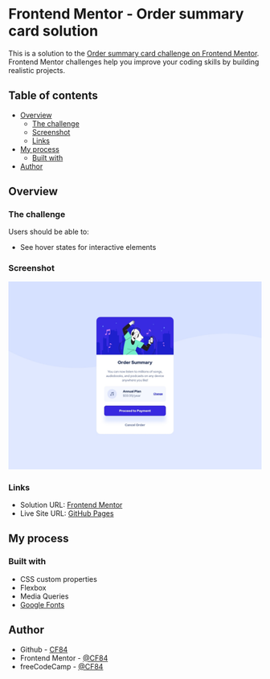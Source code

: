 # Frontend Mentor - Order summary card solution

This is a solution to the [Order summary card challenge on Frontend Mentor](https://www.frontendmentor.io/challenges/order-summary-component-QlPmajDUj). Frontend Mentor challenges help you improve your coding skills by building realistic projects. 

## Table of contents

- [Overview](#overview)
  - [The challenge](#the-challenge)
  - [Screenshot](#screenshot)
  - [Links](#links)
- [My process](#my-process)
  - [Built with](#built-with)
- [Author](#author)


## Overview

### The challenge

Users should be able to:

- See hover states for interactive elements

### Screenshot

![](./screenshot.jpg)


### Links

- Solution URL: [Frontend Mentor](https://www.frontendmentor.io/solutions/order-summary-component-using-css-flexbox-and-media-query-57hshVamiz)
- Live Site URL: [GitHub Pages](https://cf84.github.io/Frontend-Mentor/03%20-%20Order%20summary%20component/)

## My process

### Built with

- CSS custom properties
- Flexbox
- Media Queries
- [Google Fonts](https://fonts.google.com/)


## Author

- Github - [CF84](https://github.com/CF84)
- Frontend Mentor - [@CF84](https://www.frontendmentor.io/profile/CF84)
- freeCodeCamp - [@CF84](https://www.freecodecamp.org/C84)


